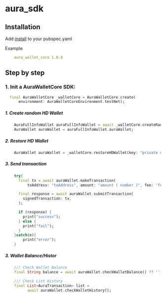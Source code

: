 # aura_sdk

## Installation
Add [install](https://github.com/aura-nw/aura-wallet-core) to your pubspec.yaml

Example

```yaml
    aura_wallet_core 1.0.0
```

## Step by step

### 1. Init a AuraWalletCore SDK:
``` dart
  final AuraWalletCore _walletCore = AuraWalletCore.create(
      environment: AuraWalletCoreEnvironment.testNet);
```

##### 1. Create random HD Wallet
``` dart
    AuraFullInfoWallet auraFullInfoWallet = await _walletCore.createRandomHDWallet();
    AuraWallet auraWallet = auraFullInfoWallet.auraWallet;
``` 
##### 2. Restore HD Wallet
``` dart
    AuraWallet auraWallet = _walletCore.restoreHDWallet(key: "private or passpharse");
``` 
##### 3. Send transaction 
``` dart
    try{
      final tx = await auraWallet.makeTransaction(
          toAddress: "toAddress", amount: "amount ( number )", fee: 'fee( number )');

      final response = await auraWallet.submitTransaction(
        signedTransaction: tx,
      );

      if (response) {
        print("success");
      } else {
        print("fail");
      }
    }catch(e){
        print("error");
    }
``` 
##### 3. Wallet Balance/Histor
``` dart
    /// Check Wallet Balance
    final String balance = await auraWallet.checkWalletBalance() ?? '';

    /// Check List History
    final List<AuraTransaction> list =
          await auraWallet.checkWalletHistory();
``` 

